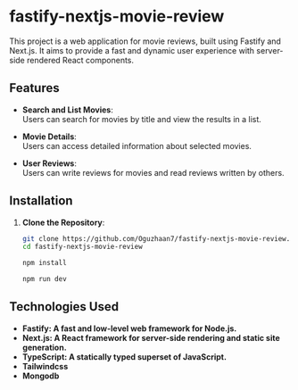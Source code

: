 # fastify-nextjs-movie-review

This project is a web application for movie reviews, built using Fastify and Next.js. It aims to provide a fast and dynamic user experience with server-side rendered React components.

## Features

- **Search and List Movies**:  
  Users can search for movies by title and view the results in a list.

- **Movie Details**:  
  Users can access detailed information about selected movies.

- **User Reviews**:  
  Users can write reviews for movies and read reviews written by others.

## Installation

1. **Clone the Repository**:

   ```bash
   git clone https://github.com/Oguzhaan7/fastify-nextjs-movie-review.git
   cd fastify-nextjs-movie-review

   npm install

   npm run dev
   ```

## Technologies Used

- **Fastify: A fast and low-level web framework for Node.js.**
- **Next.js: A React framework for server-side rendering and static site generation.**
- **TypeScript: A statically typed superset of JavaScript.**
- **Tailwindcss**
- **Mongodb**
  
